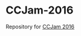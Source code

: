 # CCJam-2016
Repository for [CCJam 2016](http://www.computercraft.info/forums2/index.php?/topic/26906-get-ready-for-ccjam-2016/)
